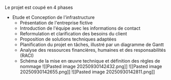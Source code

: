   Le projet est coupé en 4 phases 
- Etude et Conception de l'infrastructure
	- Présentation de l'entreprise fictive
	- Introduction de l'équipe avec les informations de contact
	- Reformulation et clarification des besoins du client
	- Proposition de solutions techniques adaptées
	- Planification du projet en tâches, illustré par un diagramme de Gantt
	- Analyse des ressources financières, humaines et des responsabilités (RACI)
	- Schéma de la mise en œuvre technique et définition des règles de nommage
![[Pasted image 20250930142432.png]]
![[Pasted image 20250930142655.png]]
![[Pasted image 20250930142811.png]]
